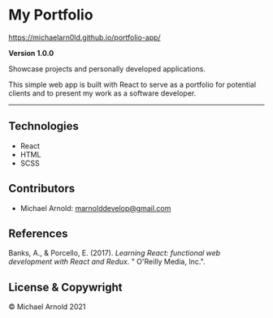 # My Portfolio

https://michaelarn0ld.github.io/portfolio-app/

**Version 1.0.0**

Showcase projects and personally developed applications.

This simple web app is built with React to serve as a portfolio for potential clients and to present my work as a software developer.

---

## Technologies

- React
- HTML
- SCSS

## Contributors

- Michael Arnold: <marnolddevelop@gmail.com>

## References

Banks, A., & Porcello, E. (2017). _Learning React: functional web development with React and Redux._ " O'Reilly Media, Inc.".

## License & Copywright

© Michael Arnold 2021
